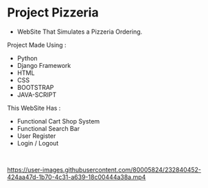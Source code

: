 <h1> Project Pizzeria </h1>

- WebSite That Simulates a Pizzeria Ordering.

Project Made Using : 

* Python
* Django Framework
* HTML
* CSS
* BOOTSTRAP
* JAVA-SCRIPT

This WebSite Has :

* Functional Cart Shop System
* Functional Search Bar
* User Register
* Login / Logout

<br>

https://user-images.githubusercontent.com/80005824/232840452-424aa47d-1b70-4c31-a639-18c00444a38a.mp4

